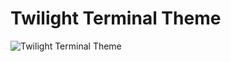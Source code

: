 # Twilight Terminal Theme

<img src="https://raw.github.com/dsalzr/twilight-terminal/master/preview.png" alt="Twilight Terminal Theme" />